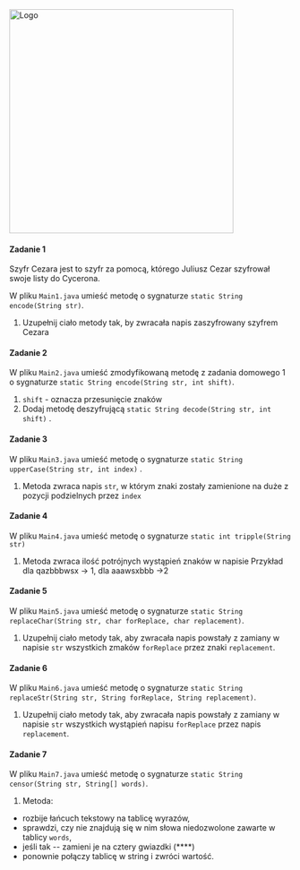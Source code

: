<img alt="Logo" src="http://coderslab.pl/svg/logo-coderslab.svg" width="400">

#### Zadanie 1

Szyfr Cezara jest to szyfr za pomocą, którego Juliusz Cezar szyfrował swoje listy do Cycerona.

W pliku `Main1.java` umieść metodę o sygnaturze `static String encode(String str)`.
 
1. Uzupełnij ciało metody tak, by zwracała napis zaszyfrowany szyfrem Cezara   

#### Zadanie 2

W pliku `Main2.java` umieść zmodyfikowaną metodę z zadania domowego 1 o sygnaturze `static String encode(String str, int shift)`.
 
1. `shift` - oznacza przesunięcie znaków
2. Dodaj metodę deszyfrującą `static String decode(String str, int shift)` .


#### Zadanie 3

W pliku `Main3.java` umieść  metodę  o sygnaturze `static String upperCase(String str, int index)` .

1. Metoda zwraca napis `str`, w którym znaki zostały zamienione na duże z pozycji podzielnych przez `index`


#### Zadanie 4

W pliku `Main4.java` umieść  metodę  o sygnaturze `static int tripple(String str)` 
1. Metoda zwraca ilość potrójnych wystąpień znaków w napisie
Przykład dla qazbbbwsx -> 1, dla aaawsxbbb ->2

#### Zadanie 5

W pliku `Main5.java` umieść metodę o sygnaturze `static String replaceChar(String str, char forReplace, char replacement)`.

1. Uzupełnij ciało metody tak, aby zwracała napis powstały z zamiany w napisie `str`
 wszystkich zmaków `forReplace` przez znaki `replacement`.
 
#### Zadanie 6

W pliku `Main6.java` umieść metodę o sygnaturze `static String replaceStr(String str, String forReplace, String replacement)`.

1. Uzupełnij ciało metody tak, aby zwracała napis powstały z zamiany w napisie `str`
 wszystkich wystąpień napisu `forReplace` przez napis `replacement`.


#### Zadanie 7

W pliku `Main7.java` umieść metodę o sygnaturze `static String censor(String str, String[] words)`.

1. Metoda:
* rozbije łańcuch tekstowy na tablicę wyrazów,
* sprawdzi, czy nie znajdują się w nim słowa niedozwolone zawarte w tablicy `words`,
* jeśli tak -- zamieni je na cztery gwiazdki (****)
* ponownie połączy tablicę w string i zwróci wartość.
